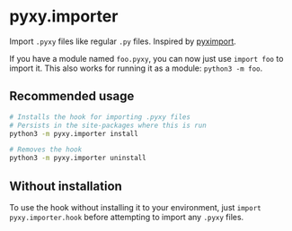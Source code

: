 # pyxy.importer

Import `.pyxy` files like regular `.py` files. Inspired by [pyximport](https://github.com/cython/cython/tree/master/pyximport).

If you have a module named `foo.pyxy`, you can now just use `import foo` to import it. This also works for running it as a module: `python3 -m foo`.

## Recommended usage

```sh
# Installs the hook for importing .pyxy files
# Persists in the site-packages where this is run
python3 -m pyxy.importer install

# Removes the hook
python3 -m pyxy.importer uninstall
```

## Without installation

To use the hook without installing it to your environment, just `import pyxy.importer.hook` before attempting to import any `.pyxy` files.
